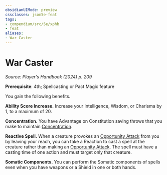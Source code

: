 ```yaml
---
obsidianUIMode: preview
cssclasses: json5e-feat
tags:
- compendium/src/5e/xphb
- feat
aliases:
- War Caster
---
```

# War Caster
*Source: Player's Handbook (2024) p. 209*  

**Prerequisite**: 4th; Spellcasting or Pact Magic feature

You gain the following benefits.

**Ability Score Increase.** Increase your Intelligence, Wisdom, or Charisma by 1, to a maximum of 20.

**Concentration.** You have Advantage on Constitution saving throws that you make to maintain [Concentration](conditions.md#Concentration).

**Reactive Spell.** When a creature provokes an [Opportunity Attack](actions.md#Opportunity%20Attack) from you by leaving your reach, you can take a Reaction to cast a spell at the creature rather than making an [Opportunity Attack](actions.md#Opportunity%20Attack). The spell must have a casting time of one action and must target only that creature.

**Somatic Components.** You can perform the Somatic components of spells even when you have weapons or a Shield in one or both hands.